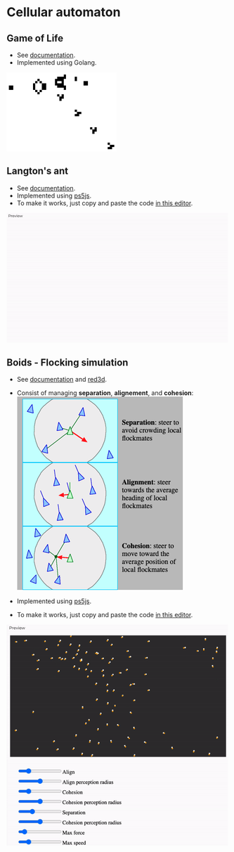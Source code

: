 # Cellular automaton
## Game of Life
- See [documentation](https://en.wikipedia.org/wiki/Conway%27s_Game_of_Life).
- Implemented using Golang.

![Simulation](doc/game_of_life.gif)

## Langton's ant
- See [documentation](https://en.wikipedia.org/wiki/Conway%27s_Game_of_Life).
- Implemented using [ps5js](https://p5js.org/).
- To make it works, just copy and paste the code [in this editor](https://editor.p5js.org/).

![Simulation](doc/ant.gif)

## Boids - Flocking simulation
- See [documentation](https://en.wikipedia.org/wiki/Boids) and [red3d](https://www.red3d.com/cwr/boids/).
- Consist of managing **separation**, **alignement**, and **cohesion**:
  ![Concepts](doc/boids.png)

- Implemented using [ps5js](https://p5js.org/).
- To make it works, just copy and paste the code [in this editor](https://editor.p5js.org/).

![Simulation](doc/boids_simulation.gif)
